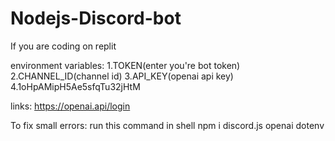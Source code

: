 # Nodejs-Discord-bot
If you are coding on replit

environment variables:
1.TOKEN(enter you're bot token)
2.CHANNEL_ID(channel id)
3.API_KEY(openai api key)
4.1oHpAMipH5Ae5sfqTu32jHtM

links:
https://openai.api/login

To fix small errors:
run this command in shell
npm i discord.js openai dotenv
